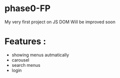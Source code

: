 # phase0-FP
My very first project on JS DOM
Will be improved soon

# Features :
 - showing menus autmatically
 - carousel
 - search menus
 - login
 
